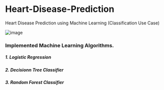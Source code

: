 # Heart-Disease-Prediction
Heart Disease Prediction using Machine Learning (Classification Use Case)

![image](https://user-images.githubusercontent.com/69152112/220989961-0e436280-c794-493c-9394-c78ac01d7096.png)

### Implemented Machine Learning Algorithms.

##### 1. Logistic Regression
##### 2. Decisionn Tree Classifier
##### 3. Random Forest Classifier
